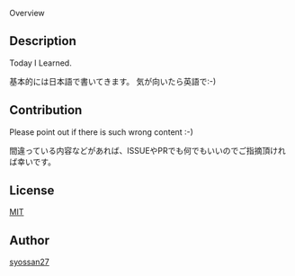 
Overview

## Description

Today I Learned.

基本的には日本語で書いてきます。
気が向いたら英語で:-)

## Contribution

Please point out if there is such wrong content :-)

間違っている内容などがあれば、ISSUEやPRでも何でもいいのでご指摘頂ければ幸いです。

## License

[MIT](http://opensource.org/licenses/mit-license.php)

## Author

[syossan27](https://github.com/syossan27)
